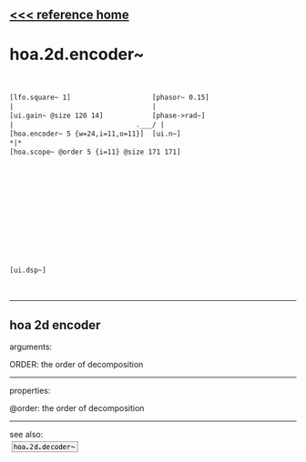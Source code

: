 [<<< reference home](ceammc_lib.md)
---

# hoa.2d.encoder~

```


[lfo.square~ 1]                    [phasor~ 0.15]
|                                  |
[ui.gain~ @size 120 14]            [phase->rad~]
|                              .___/ |
[hoa.encoder~ 5 {w=24,i=11,o=11}]  [ui.n~]
*|*
[hoa.scope~ @order 5 {i=11} @size 171 171]












[ui.dsp~]

            
```
---
hoa 2d encoder
---
arguments:

ORDER: the order of
            decomposition<br>

---
properties:

@order: the order of decomposition<br>

---
see also:<br>
[![hoa.2d.decoder~](img/object_hoa.2d.decoder~.png)](hoa.2d.decoder~.md)
